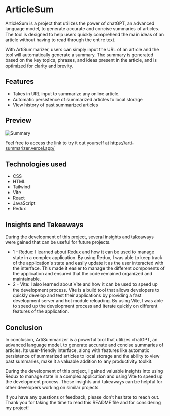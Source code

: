# ArticleSum
ArticleSum is a project that utilizes the power of chatGPT, an advanced language model, to generate accurate and concise summaries of articles. The tool is designed to help users quickly comprehend the main ideas of an article without having to read through the entire text.

With ArtiSummarizer, users can simply input the URL of an article and the tool will automatically generate a summary. The summary is generated based on the key topics, phrases, and ideas present in the article, and is optimized for clarity and brevity.

## Features
- Takes in URL input to summarize any online article.  
- Automatic persistence of summarized articles to local storage
- View history of past summarized articles

## Preview 

![Summary](https://user-images.githubusercontent.com/105900114/236741884-10dbb138-1834-4108-8ba4-4694b702a315.png)

Feel free to access the link to try it out yourself at https://arti-summarizer.vercel.app/

## Technologies used
- CSS
- HTML
- Tailwind
- Vite
- React
- JavaScript
- Redux

## Insights and Takeaways
During the development of this project, several insights and takeaways were gained that can be useful for future projects.
- 1 - Redux: I learned about Redux and how it can be used to manage state in a complex application. By using Redux, I was able to keep track of the application's state and easily update it as the user interacted with the interface. This made it easier to manage the different components of the application and ensured that the code remained organized and maintainable.
- 2 - Vite: I also learned about Vite and how it can be used to speed up the development process. Vite is a build tool that allows developers to quickly develop and test their applications by providing a fast development server and hot module reloading. By using Vite, I was able to speed up the development process and iterate quickly on different features of the application.

## Conclusion

In conclusion, ArtiSummarizer is a powerful tool that utilizes chatGPT, an advanced language model, to generate accurate and concise summaries of articles. Its user-friendly interface, along with features like automatic persistence of summarized articles to local storage and the ability to view past summaries, make it a valuable addition to any productivity toolkit.

During the development of this project, I gained valuable insights into using Redux to manage state in a complex application and using Vite to speed up the development process. These insights and takeaways can be helpful for other developers working on similar projects.

If you have any questions or feedback, please don't hesitate to reach out. Thank you for taking the time to read this README file and for considering my project!
